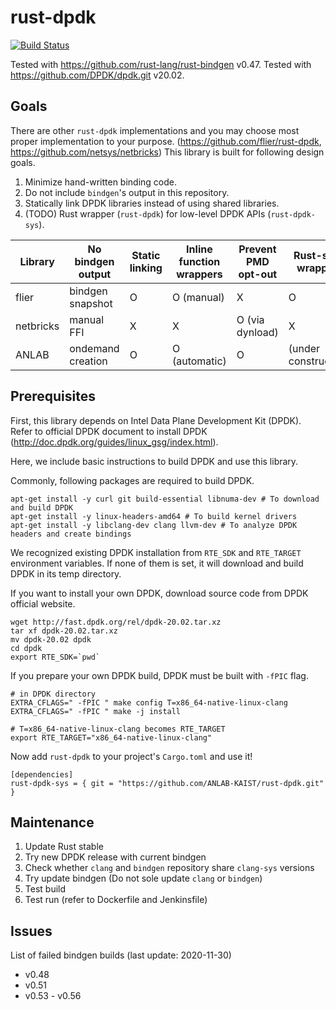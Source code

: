 # rust-dpdk

[![Build Status](https://jenkins.kaist.ac.kr/buildStatus/icon?job=ANLAB-KAIST%2Frust-dpdk%2Fmaster)](https://jenkins.kaist.ac.kr/job/ANLAB-KAIST/job/rust-dpdk/job/master/)

Tested with <https://github.com/rust-lang/rust-bindgen> v0.47.
Tested with <https://github.com/DPDK/dpdk.git> v20.02.

## Goals

There are other `rust-dpdk` implementations and you may choose most proper implementation to your purpose.
(https://github.com/flier/rust-dpdk, https://github.com/netsys/netbricks)
This library is built for following design goals.

1. Minimize hand-written binding code.
1. Do not include `bindgen`'s output in this repository.
1. Statically link DPDK libraries instead of using shared libraries.
1. (TODO) Rust wrapper (`rust-dpdk`) for low-level DPDK APIs (`rust-dpdk-sys`).

| Library   | No bindgen output | Static linking  | Inline function wrappers | Prevent PMD opt-out | Rust-style wrappers |
| --------- | ----------------- | --------------- | ------------------------ | ------------------- | ------------------- | 
| flier     | bindgen snapshot  | O               | O (manual)               | X                   | O                   |
| netbricks | manual FFI        | X               | X                        | O (via dynload)     | X                   |
| ANLAB     | ondemand creation | O               | O (automatic)            | O                   | (under construction)|

## Prerequisites

First, this library depends on Intel Data Plane Development Kit (DPDK).
Refer to official DPDK document to install DPDK (http://doc.dpdk.org/guides/linux_gsg/index.html).

Here, we include basic instructions to build DPDK and use this library.

Commonly, following packages are required to build DPDK.
```{.sh}
apt-get install -y curl git build-essential libnuma-dev # To download and build DPDK
apt-get install -y linux-headers-amd64 # To build kernel drivers
apt-get install -y libclang-dev clang llvm-dev # To analyze DPDK headers and create bindings
```

We recognized existing DPDK installation from `RTE_SDK` and `RTE_TARGET` environment variables.
If none of them is set, it will download and build DPDK in its temp directory.

If you want to install your own DPDK, download source code from DPDK official website.
```{.sh}
wget http://fast.dpdk.org/rel/dpdk-20.02.tar.xz
tar xf dpdk-20.02.tar.xz
mv dpdk-20.02 dpdk
cd dpdk
export RTE_SDK=`pwd`
```

If you prepare your own DPDK build, DPDK must be built with `-fPIC` flag.
```{.sh}
# in DPDK directory
EXTRA_CFLAGS=" -fPIC " make config T=x86_64-native-linux-clang
EXTRA_CFLAGS=" -fPIC " make -j install

# T=x86_64-native-linux-clang becomes RTE_TARGET
export RTE_TARGET="x86_64-native-linux-clang"
```

Now add `rust-dpdk` to your project's `Cargo.toml` and use it!
```{.toml}
[dependencies]
rust-dpdk-sys = { git = "https://github.com/ANLAB-KAIST/rust-dpdk.git" }
```

## Maintenance

1. Update Rust stable
1. Try new DPDK release with current bindgen
1. Check whether `clang` and `bindgen` repository share `clang-sys` versions
1. Try update bindgen (Do not sole update `clang` or `bindgen`)
1. Test build
1. Test run (refer to Dockerfile and Jenkinsfile)

## Issues

List of failed bindgen builds (last update: 2020-11-30)

* v0.48
* v0.51
* v0.53 - v0.56